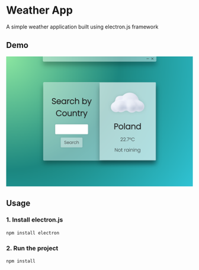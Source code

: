 # Weather App

A simple weather application built using electron.js framework

## Demo
![DEMO](assets/weather.png)

## Usage

### 1. Install electron.js
```bash
npm install electron
```

### 2. Run the project
```bash
npm install 
```